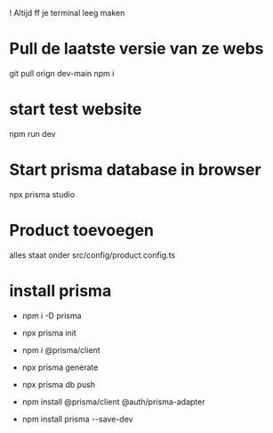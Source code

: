 ! Altijd ff je terminal leeg maken

# Pull de laatste versie van ze webs
git pull orign dev-main
npm i 

# start test website 
npm run dev

# Start prisma database in browser
npx prisma studio



# Product toevoegen
alles staat onder src/config/product.config.ts



# install prisma  
- npm i -D prisma
- npx prisma init
- npm i @prisma/client
- npx prisma generate 
- npx prisma db push 

- npm install @prisma/client @auth/prisma-adapter
- npm install prisma --save-dev

